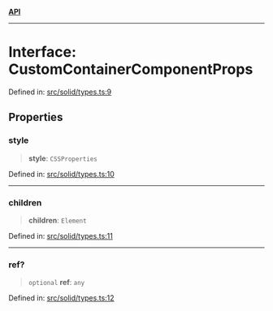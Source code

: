[**API**](../../API.md)

***

# Interface: CustomContainerComponentProps

Defined in: [src/solid/types.ts:9](https://github.com/inokawa/virtua/blob/c57dcc6eb20a033518f26125d7ede7064cf208b7/src/solid/types.ts#L9)

## Properties

### style

> **style**: `CSSProperties`

Defined in: [src/solid/types.ts:10](https://github.com/inokawa/virtua/blob/c57dcc6eb20a033518f26125d7ede7064cf208b7/src/solid/types.ts#L10)

***

### children

> **children**: `Element`

Defined in: [src/solid/types.ts:11](https://github.com/inokawa/virtua/blob/c57dcc6eb20a033518f26125d7ede7064cf208b7/src/solid/types.ts#L11)

***

### ref?

> `optional` **ref**: `any`

Defined in: [src/solid/types.ts:12](https://github.com/inokawa/virtua/blob/c57dcc6eb20a033518f26125d7ede7064cf208b7/src/solid/types.ts#L12)
